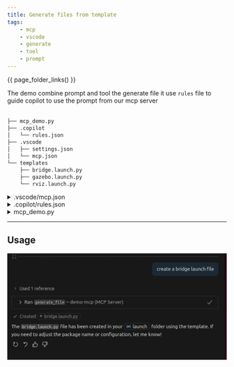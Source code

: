 ```yaml
---
title: Generate files from template
tags:
    - mcp
    - vscode
    - generate
    - tool
    - prompt
---
```


{{ page_folder_links() }}

The demo combine prompt and tool the generate file it use `rules` file to guide copilot to use the prompt from our mcp server


```

├── mcp_demo.py
├── .copilot
│   └── rules.json
├── .vscode
│   ├── settings.json
│   └── mcp.json
└── templates
    ├── bridge.launch.py
    ├── gazebo.launch.py
    └── rviz.launch.py

```

<details>
    <summary>.vscode/mcp.json</summary>
```json
--8<-- "docs/DevOps/vscode/mcp/generate_files/code/mcp.json"
```
</details>

<details>
    <summary>.copilot/rules.json</summary>
```json
--8<-- "docs/DevOps/vscode/mcp/generate_files/code/rules.json"
```
</details>

<details>
    <summary>mcp_demo.py</summary>
```python
--8<-- "docs/DevOps/vscode/mcp/generate_files/code/mcp.py"
```
</details>

---

## Usage

![alt text](images/usage.png)